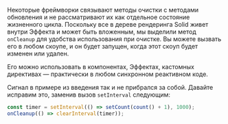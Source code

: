 Некоторые фреймворки связывают методы очистки с методами обновления и не рассматривают их как отдельное состояние жизненного цикла. Поскольку все в дереве рендеринга Solid живет внутри Эффекта и может быть вложенным, мы выделили метод `onCleanup` для удобства использования при очистке. Вы можете вызвать его в любом скоупе, и он будет запущен, когда этот скоуп будет изменен или удален.

Его можно использовать в компонентах, Эффектах, кастомных директивах — практически в любом синхронном реактивном коде.

Сигнал в примере из введения так и не прибрался за собой. Давайте исправим это, заменив вызов `setInterval` следующим:

```js
const timer = setInterval(() => setCount(count() + 1), 1000);
onCleanup(() => clearInterval(timer));
```
